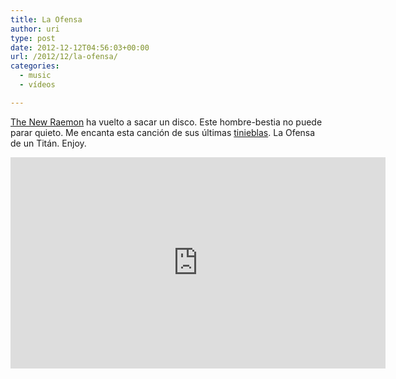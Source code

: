 ```yaml
---
title: La Ofensa
author: uri
type: post
date: 2012-12-12T04:56:03+00:00
url: /2012/12/la-ofensa/
categories:
  - music
  - vídeos

---
```

<a href="http://www.thenewraemon.com/" target="_blank">The New Raemon</a> ha vuelto a sacar un disco. Este hombre-bestia no puede parar quieto. Me encanta esta canción de sus últimas <a href="http://open.spotify.com/album/1DrVeZYFyyGLsoI358UcOX" target="_blank">tinieblas</a>. La Ofensa de un Titán. Enjoy.

<iframe width="600" height="338" src="http://www.youtube.com/embed/9A_aAPTos9o" frameborder="0" allowfullscreen></iframe>